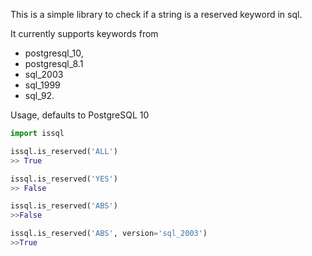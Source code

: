This is a simple library to check if a string is a reserved keyword in sql. 

It currently supports keywords from
* postgresql_10, 
* postgresql_8.1
* sql_2003
* sql_1999
* sql_92.

Usage, defaults to PostgreSQL 10

```python
import issql

issql.is_reserved('ALL')
>> True

issql.is_reserved('YES') 
>> False

issql.is_reserved('ABS') 
>>False

issql.is_reserved('ABS', version='sql_2003') 
>>True
```